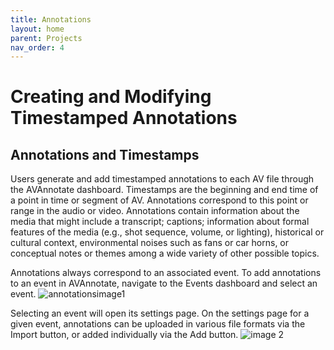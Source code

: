 ```yaml
---
title: Annotations
layout: home
parent: Projects
nav_order: 4
---
```

# Creating and Modifying Timestamped Annotations

## Annotations and Timestamps
Users generate and add timestamped annotations to each AV file through the AVAnnotate dashboard. Timestamps are the beginning and end time of a point in time or segment of AV. Annotations correspond to this point or range in the audio or video. Annotations contain information about the media that might include a transcript; captions; information about formal features of the media (e.g., shot sequence, volume, or lighting), historical or cultural context, environmental noises such as fans or car horns, or conceptual notes or themes among a wide variety of other possible topics. 

Annotations always correspond to an associated event. To add annotations to an event in AVAnnotate, navigate to the Events dashboard and select an event. 
![annotationsimage1](../../assets/annotationsimage1.png)

Selecting an event will open its settings page. On the settings page for a given event, annotations can be uploaded in various file formats via the Import button, or added individually via the Add button. 
![image 2](../../assets/annotationsimage2.png)

